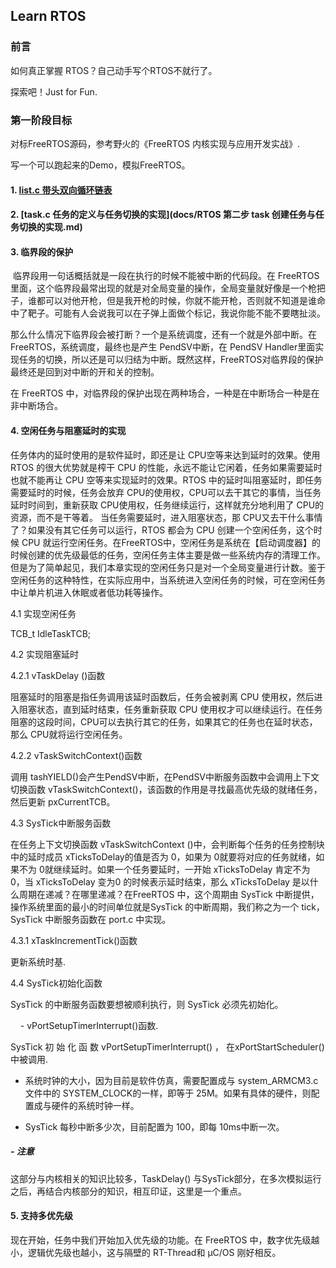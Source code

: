 ## Learn RTOS

### 前言

如何真正掌握 RTOS？自己动手写个RTOS不就行了。

探索吧！Just for Fun.

### 第一阶段目标

对标FreeRTOS源码，参考野火的《FreeRTOS 内核实现与应用开发实战》.

写一个可以跑起来的Demo，模拟FreeRTOS。

#### 1. [list.c 带头双向循环链表](docs/RTOS%20%E7%AC%AC%E4%B8%80%E6%AD%A5%20list.c%20%E5%B8%A6%E5%A4%B4%E5%8F%8C%E5%90%91%E5%BE%AA%E7%8E%AF%E9%93%BE%E8%A1%A8.md)

#### 2. [task.c 任务的定义与任务切换的实现](docs/RTOS 第二步 task 创建任务与任务切换的实现.md)

#### 3. 临界段的保护

 临界段用一句话概括就是一段在执行的时候不能被中断的代码段。在 FreeRTOS 里面，这个临界段最常出现的就是对全局变量的操作，全局变量就好像是一个枪把子，谁都可以对他开枪，但是我开枪的时候，你就不能开枪，否则就不知道是谁命中了靶子。可能有人会说我可以在子弹上面做个标记，我说你能不能不要瞎扯淡。

那么什么情况下临界段会被打断？一个是系统调度，还有一个就是外部中断。在FreeRTOS，系统调度，最终也是产生 PendSV中断，在 PendSV Handler里面实现任务的切换，所以还是可以归结为中断。既然这样，FreeRTOS对临界段的保护最终还是回到对中断的开和关的控制。

在 FreeRTOS 中，对临界段的保护出现在两种场合，一种是在中断场合一种是在非中断场合。

#### 4. 空闲任务与阻塞延时的实现

任务体内的延时使用的是软件延时，即还是让 CPU空等来达到延时的效果。使用 RTOS 的很大优势就是榨干 CPU 的性能，永远不能让它闲着，任务如果需要延时也就不能再让 CPU 空等来实现延时的效果。RTOS 中的延时叫阻塞延时，即任务需要延时的时候，任务会放弃 CPU的使用权，CPU可以去干其它的事情，当任务延时时间到，重新获取 CPU使用权，任务继续运行，这样就充分地利用了 CPU的资源，而不是干等着。
当任务需要延时，进入阻塞状态，那 CPU又去干什么事情了？如果没有其它任务可以运行，RTOS 都会为 CPU 创建一个空闲任务，这个时候 CPU 就运行空闲任务。在FreeRTOS中，空闲任务是系统在【启动调度器】的时候创建的优先级最低的任务，空闲任务主体主要是做一些系统内存的清理工作。但是为了简单起见，我们本章实现的空闲任务只是对一个全局变量进行计数。鉴于空闲任务的这种特性，在实际应用中，当系统进入空闲任务的时候，可在空闲任务中让单片机进入休眠或者低功耗等操作。

4.1 实现空闲任务

TCB_t IdleTaskTCB;

4.2 实现阻塞延时

4.2.1 vTaskDelay ()函数

阻塞延时的阻塞是指任务调用该延时函数后，任务会被剥离 CPU 使用权，然后进入阻塞状态，直到延时结束，任务重新获取 CPU 使用权才可以继续运行。在任务阻塞的这段时间，CPU可以去执行其它的任务，如果其它的任务也在延时状态，那么 CPU就将运行空闲任务。

4.2.2  vTaskSwitchContext()函数

调用 tashYIELD()会产生PendSV中断，在PendSV中断服务函数中会调用上下文切换函数 vTaskSwitchContext()，该函数的作用是寻找最高优先级的就绪任务，然后更新 pxCurrentTCB。

4.3 SysTick中断服务函数

在任务上下文切换函数 vTaskSwitchContext ()中，会判断每个任务的任务控制块中的延时成员 xTicksToDelay的值是否为 0，如果为 0就要将对应的任务就绪，如果不为 0就继续延时。如果一个任务要延时，一开始 xTicksToDelay 肯定不为 0，当 xTicksToDelay 变为0 的时候表示延时结束，那么 xTicksToDelay 是以什么周期在递减？在哪里递减？在FreeRTOS 中，这个周期由 SysTick 中断提供，操作系统里面的最小的时间单位就是SysTick 的中断周期，我们称之为一个 tick，SysTick 中断服务函数在 port.c 中实现。

4.3.1 xTaskIncrementTick()函数

更新系统时基.

4.4 SysTick初始化函数

SysTick 的中断服务函数要想被顺利执行，则 SysTick 必须先初始化。    

    - vPortSetupTimerInterrupt()函数.

 SysTick 初 始 化 函 数 vPortSetupTimerInterrupt() ， 在xPortStartScheduler()中被调用.

- 系统时钟的大小，因为目前是软件仿真，需要配置成与
  system_ARMCM3.c文件中的 SYSTEM_CLOCK的一样，即等于 25M。如果有具体的硬件，则配置成与硬件的系统时钟一样。

- SysTick 每秒中断多少次，目前配置为 100，即每 10ms中断一次。

##### - 注意

这部分与内核相关的知识比较多，TaskDelay() 与SysTick部分，在多次模拟运行之后，再结合内核部分的知识，相互印证，这里是一个重点。

#### 5. 支持多优先级

现在开始，任务中我们开始加入优先级的功能。在 FreeRTOS 中，数字优先级越小，逻辑优先级也越小，这与隔壁的 RT-Thread和 μC/OS 刚好相反。
